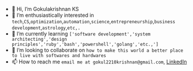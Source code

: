 - 👋 Hi, I’m Gokulakrishnan KS
- 👀 I’m enthusiastically interested in `tech`,`CS`,`optimization`,`automation`,`science`,`entrepreneurship`,`business development`,`astrology`,`etc,.`
- 🌱 I’m currently learning `['software development','system architecting','design principles','ruby','bash','powershell','golang','etc.,']`
- 💞️ I’m looking to collaborate on `how to make this world a better place to live with softwares and hardwares`
- 📫 How to reach me `email me at gokul2210krishnan@gmail.com`, [LinkedIn](https://www.linkedin.com/in/gokulakrishnan-k-s)

<!---
gokul2210krishnan/gokul2210krishnan is a ✨ special ✨ repository because its `README.md` (this file) appears on your GitHub profile.
You can click the Preview link to take a look at your changes.
--->

